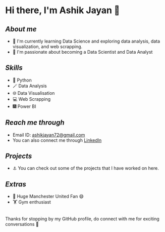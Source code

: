 # **Hi there, I'm Ashik Jayan 👋**

## ***About me***

* 🌱 I'm currently learning Data Science and exploring data analysis, data visualization, and web scrapping.  
* 💼 I'm passionate about becoming a Data Scientist and Data Analyst

## ***Skills*** 
* :snake: Python  
* :magic_wand: Data Analysis  
* :globe_with_meridians: Data Visualisation  
* :computer: Web Scrapping  
* :fireworks: Power BI

## ***Reach me through***
* Email ID: ashikjayan72@gmail.com
* You can also connect me through [LinkedIn](www.linkedin.com/in/ashikjayan72)

## ***Projects***
* :anchor: You can check out some of the projects that I have worked on here.


## ***Extras*** 
* 👹 Huge Manchester United Fan :smile:
* 🏋 Gym enthusiast 

##

Thanks for stopping by my GitHub profile, do connect with me for exciting conversations :cherry_blossom: 
